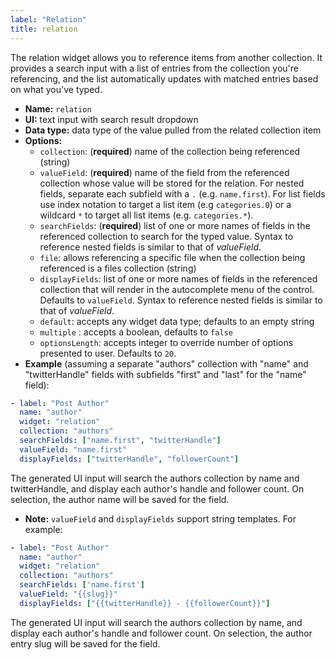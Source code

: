 ```yaml
---
label: "Relation"
title: relation
---
```


The relation widget allows you to reference items from another collection. It provides a search input with a list of entries from the collection you're referencing, and the list automatically updates with matched entries based on what you've typed.

- **Name:** `relation`
- **UI:** text input with search result dropdown
- **Data type:** data type of the value pulled from the related collection item
- **Options:**
  - `collection`: (**required**) name of the collection being referenced (string)
  - `valueField`: (**required**) name of the field from the referenced collection whose value will be stored for the relation. For nested fields, separate each subfield with a `.` (e.g. `name.first`). For list fields use index notation to target a list item (e.g `categories.0`) or a wildcard `*` to target all list items (e.g. `categories.*`).
  - `searchFields`: (**required**) list of one or more names of fields in the referenced collection to search for the typed value. Syntax to reference nested fields is similar to that of *valueField*.
  - `file`: allows referencing a specific file when the collection being referenced is a files collection (string)
  - `displayFields`: list of one or more names of fields in the referenced collection that will render in the autocomplete menu of the control. Defaults to `valueField`. Syntax to reference nested fields is similar to that of *valueField*.
  - `default`: accepts any widget data type; defaults to an empty string
  - `multiple` : accepts a boolean, defaults to `false`
  - `optionsLength`: accepts integer to override number of options presented to user. Defaults to `20`.
- **Example** (assuming a separate "authors" collection with "name" and "twitterHandle" fields with subfields "first" and "last" for the "name" field):

```yaml
- label: "Post Author"
  name: "author"
  widget: "relation"
  collection: "authors"
  searchFields: ["name.first", "twitterHandle"]
  valueField: "name.first"
  displayFields: ["twitterHandle", "followerCount"]
```

The generated UI input will search the authors collection by name and twitterHandle, and display each author's handle and follower count. On selection, the author name will be saved for the field.

- **Note:** `valueField` and `displayFields` support string templates. For example:

```yaml
- label: "Post Author"
  name: "author"
  widget: "relation"
  collection: "authors"
  searchFields: ['name.first']
  valueField: "{{slug}}"
  displayFields: ["{{twitterHandle}} - {{followerCount}}"]
```

The generated UI input will search the authors collection by name, and display each author's handle and follower count. On selection, the author entry slug will be saved for the field.
